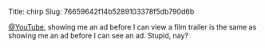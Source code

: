 Title: chirp
Slug: 76659642f14b5289103378f5db790d6b

<a href="http://twitter.com/YouTube">@YouTube</a>, showing me an ad before I can view a film trailer is the same as showing me an ad before I can see an ad. Stupid, nay?
